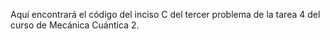 Aquí encontrará el código del inciso C del tercer problema de la tarea 4 del curso de Mecánica Cuántica 2.
